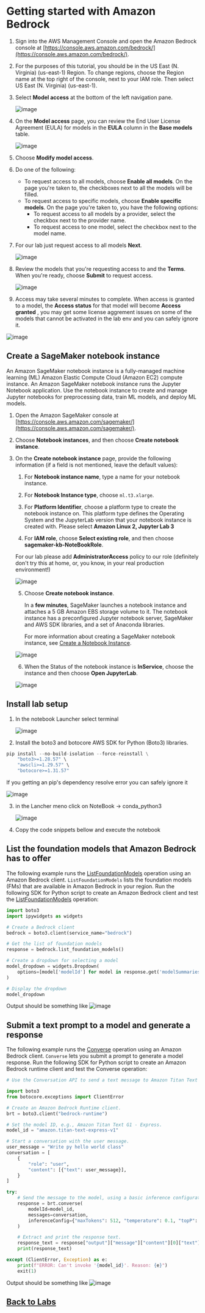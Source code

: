 # Getting started with Amazon Bedrock

1. Sign into the AWS Management Console and open the Amazon Bedrock console at [https://console.aws.amazon.com/bedrock/](https://console.aws.amazon.com/bedrock/).

3. For the purposes of this tutorial, you should be in the US East (N. Virginia) (us-east-1) Region. To change regions, choose the Region name at the top right of the console, next to your IAM role. Then select US East (N. Virginia) (us-east-1).

4. Select **Model access** at the bottom of the left navigation pane.

   ![image](install/images/bedrock_console.png)


5. On the **Model access** page, you can review the End User License Agreement (EULA) for models in the **EULA** column in the **Base models** table.

   ![image](install/images/model_access.png)


6. Choose **Modify model access**.

7. Do one of the following:
   - To request access to all models, choose **Enable all models**. On the page you're taken to, the checkboxes next to all the models will be filled.
   - To request access to specific models, choose **Enable specific models**. On the page you're taken to, you have the following options:
     - To request access to all models by a provider, select the checkbox next to the provider name.
     - To request access to one model, select the checkbox next to the model name.

8. For our lab just request access to all models  **Next**.

   ![image](install/images/enable_fm.png)


9. Review the models that you're requesting access to and the **Terms**. When you're ready, choose **Submit** to request access.

   ![image](install/images/review_terms.png)


10. Access may take several minutes to complete. When access is granted to a model, the **Access status** for that model will become **Access granted** , you may get some license aggrement issues on some of the models that cannot be activated in the lab env and you can safely ignore it.

   ![image](install/images/fm_activation_error.png)


## Create a SageMaker notebook instance


An Amazon SageMaker notebook instance is a fully-managed machine learning (ML) Amazon Elastic Compute Cloud (Amazon EC2) compute instance. An Amazon SageMaker notebook instance runs the Jupyter Notebook application. Use the notebook instance to create and manage Jupyter notebooks for preprocessing data, train ML models, and deploy ML models.


1. Open the Amazon SageMaker console at [https://console.aws.amazon.com/sagemaker/](https://console.aws.amazon.com/sagemaker/).

2. Choose **Notebook instances**, and then choose **Create notebook instance**.

3. On the **Create notebook instance** page, provide the following information (if a field is not mentioned, leave the default values):
   
   1. For **Notebook instance name**, type a name for your notebook instance.
   
   2. For **Notebook Instance type**, choose `ml.t3.xlarge`.
   
   3. For **Platform Identifier**, choose a platform type to create the notebook instance on. This platform type defines the Operating System and the JupyterLab version that your notebook instance is created with.
   Please select **Amazon Linux 2, Jupyter Lab 3**
   
   4. For **IAM role**, choose **Select existing role**, and then choose **sagemaker-kb-NoteBookRole**.
   
   For our lab please add **AdministratorAccess** policy to our role  (definitely don't try this at home, or, you know, in your real production environment!)
   
   ![image](install/images/iam_role.png)

   
   5. Choose **Create notebook instance**.
   
      In a **few minutes**, SageMaker launches a notebook instance and attaches a 5 GB Amazon EBS storage volume to it. The notebook instance has a preconfigured Jupyter notebook server, SageMaker and AWS SDK libraries, and a set of Anaconda libraries.
      
      For more information about creating a SageMaker notebook instance, see [Create a Notebook Instance](https://docs.aws.amazon.com/sagemaker/latest/dg/howitworks-create-ws.html).

   ![image](install/images/notebook_pending.png)

   6. When the Status of the notebook instance is **InService**, choose the instance and then choose **Open JupyterLab**.

   ![image](install/images/notebook_inservice.png)


## Install lab setup 


1. In the notebook Launcher select terminal 

   ![image](install/images/conda.png)


2. Install the boto3 and botocore AWS SDK for Python (Boto3) libraries.

```python
pip install --no-build-isolation --force-reinstall \
    "boto3>=1.28.57" \
    "awscli>=1.29.57" \
    "botocore>=1.31.57"
```

If you getting an pip's dependency resolve error you can safely ignore it

   ![image](install/images/ignore_error.png)



3. in the Lancher meno click on NoteBook -> conda_python3

   ![image](install/images/new_notebook.png)


4. Copy the code snippets bellow and execute the notebook



## List the foundation models that Amazon Bedrock has to offer


The following example runs the [ListFoundationModels](https://docs.aws.amazon.com/bedrock/latest/APIReference/API_ListFoundationModels.html) operation using an Amazon Bedrock client. `ListFoundationModels` lists the foundation models (FMs) that are available in Amazon Bedrock in your region. Run the following SDK for Python script to create an Amazon Bedrock client and test the [ListFoundationModels](https://docs.aws.amazon.com/bedrock/latest/APIReference/API_ListFoundationModels.html) operation:

```python
import boto3
import ipywidgets as widgets

# Create a Bedrock client
bedrock = boto3.client(service_name="bedrock")

# Get the list of foundation models
response = bedrock.list_foundation_models()

# Create a dropdown for selecting a model
model_dropdown = widgets.Dropdown(
    options=[model['modelId'] for model in response.get('modelSummaries', [])]
)

# Display the dropdown
model_dropdown
```

Output should be something like
![image](install/images/install1.png)


## Submit a text prompt to a model and generate a response


The following example runs the [Converse](https://docs.aws.amazon.com/bedrock/latest/APIReference/API_runtime_Converse.html) operation using an Amazon Bedrock client. `Converse` lets you submit a prompt to generate a model response. Run the following SDK for Python script to create an Amazon Bedrock runtime client and test the Converse operation:

```python
# Use the Conversation API to send a text message to Amazon Titan Text G1 - Express.

import boto3
from botocore.exceptions import ClientError

# Create an Amazon Bedrock Runtime client.
brt = boto3.client("bedrock-runtime")

# Set the model ID, e.g., Amazon Titan Text G1 - Express.
model_id = "amazon.titan-text-express-v1"

# Start a conversation with the user message.
user_message = "Write py hello world class"
conversation = [
    {
        "role": "user",
        "content": [{"text": user_message}],
    }
]

try:
    # Send the message to the model, using a basic inference configuration.
    response = brt.converse(
        modelId=model_id,
        messages=conversation,
        inferenceConfig={"maxTokens": 512, "temperature": 0.1, "topP": 0.1},
    )

    # Extract and print the response text.
    response_text = response["output"]["message"]["content"][0]["text"]
    print(response_text)

except (ClientError, Exception) as e:
    print(f"ERROR: Can't invoke '{model_id}'. Reason: {e}")
    exit(1)
```

Output should be something like
![image](install/images/install2.png)


## [Back to Labs](../README.md)

